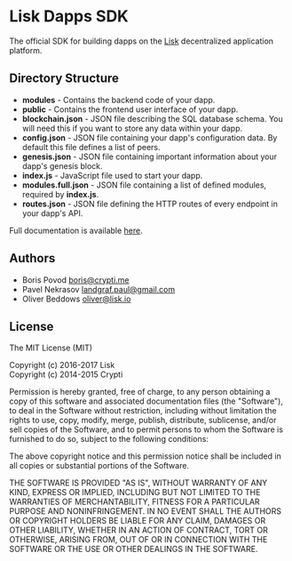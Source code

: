 # Lisk Dapps SDK

The official SDK for building dapps on the [Lisk](https://lisk.io) decentralized application platform.

## Directory Structure

  * **modules** - Contains the backend code of your dapp.
  * **public** - Contains the frontend user interface of your dapp.
  * **blockchain.json** - JSON file describing the SQL database schema. You will need this if you want to store any data within your dapp.
  * **config.json** - JSON file containing your dapp's configuration data. By default this file defines a list of peers.
  * **genesis.json** - JSON file containing important information about your dapp's genesis block.
  * **index.js** - JavaScript file used to start your dapp.
  * **modules.full.json** - JSON file containing a list of defined modules, required by **index.js**.
  * **routes.json** - JSON file defining the HTTP routes of every endpoint in your dapp's API.

Full documentation is available [here](https://github.com/LiskHQ/lisk-dapps-docs).

## Authors

- Boris Povod <boris@crypti.me>
- Pavel Nekrasov <landgraf.paul@gmail.com>
- Oliver Beddows <oliver@lisk.io>

## License

The MIT License (MIT)

Copyright (c) 2016-2017 Lisk  
Copyright (c) 2014-2015 Crypti

Permission is hereby granted, free of charge, to any person obtaining a copy of this software and associated documentation files (the "Software"), to deal in the Software without restriction, including without limitation the rights to use, copy, modify, merge, publish, distribute, sublicense, and/or sell copies of the Software, and to permit persons to whom the Software is furnished to do so, subject to the following conditions:

The above copyright notice and this permission notice shall be included in all copies or substantial portions of the Software.

THE SOFTWARE IS PROVIDED "AS IS", WITHOUT WARRANTY OF ANY KIND, EXPRESS OR IMPLIED, INCLUDING BUT NOT LIMITED TO THE WARRANTIES OF MERCHANTABILITY, FITNESS FOR A PARTICULAR PURPOSE AND NONINFRINGEMENT. IN NO EVENT SHALL THE AUTHORS OR COPYRIGHT HOLDERS BE LIABLE FOR ANY CLAIM, DAMAGES OR OTHER LIABILITY, WHETHER IN AN ACTION OF CONTRACT, TORT OR OTHERWISE, ARISING FROM, OUT OF OR IN CONNECTION WITH THE SOFTWARE OR THE USE OR OTHER DEALINGS IN THE SOFTWARE.

